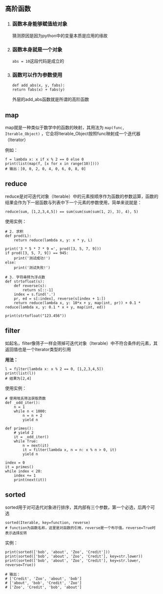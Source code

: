 ## 高阶函数
1. ### 函数本身能够赋值给对象
    猜测原因是因为python中的变量本质是应用的缘故
2. ### 函数本身就是一个对象
    `abs = 10`这段代码是成立的
3. ### 函数可以作为参数使用
    ```
   def add_abs(x, y, fabs):
    return fabs(x) + fabs(y)
   ```
   外层的add_abs函数就是所谓的高阶函数


## map
map就是一种类似于数学中的函数的映射，其用法为
`map(func, Iterable_Object)`
，它会将Iterable_Object按照func映射成一个迭代器（Iterator）

例如：

```commandline
f = lambda x: x if x % 2 == 0 else 0
print(list(map(f, [x for x in range(10)])))
# 输出：[0, 0, 2, 0, 4, 0, 6, 0, 8, 0]
```


## reduce
reduce是对可迭代对象（Iterable）中的元素按顺序作为函数的参数运算，函数的结果会作为下一层函数与列表中下一个元素的参数使用，简单来说就是：

`reduce(sum, [1,2,3,4,5]) == sum(sum(sum(sum(1, 2), 3), 4), 5)`

使用实例：
```commandline
# 2. 求积
def prod(L):
    return reduce(lambda x, y: x * y, L)

print('3 * 5 * 7 * 9 =', prod([3, 5, 7, 9]))
if prod([3, 5, 7, 9]) == 945:
    print('测试成功!')
else:
    print('测试失败!')
```

```commandline
# 3. 字符串转为浮点数
def strtofloat(s):
    def reverse(s):
        return s[::-1]
    index = s.find('.')
    pr, ed = s[:index], reverse(s[index + 1:])
    return reduce(lambda x, y: 10*x + y, map(int, pr)) + 0.1 * reduce(lambda x, y: 0.1 * x + y, map(int, ed))

print(strtofloat("123.456"))
```



## filter
如起名，filter像筛子一样会筛掉可迭代对象（Iterable）中不符合条件的元素，其返回值也是一个Iterator类型的引用

**用法：**
```
l = filter(lambda x: x % 2 == 0, [1,2,3,4,5])
print(list(l))
# 结果为[2,4]
```

使用实例：
```commandline
# 使用埃氏筛法获取质数
def _odd_iter():
    n = 1
    while n < 1000:
        n = n + 2
        yield n

def primes():
    # yield 2
    it = _odd_iter()
    while True:
        n = next(it)
        it = filter(lambda x, n = n: x % n > 0, it)
        yield n

index = 0
it = primes()
while index < 20:
    index += 1
    print(next(it))
```


## sorted
sorted用于对可迭代对象进行排序，其内部有三个参数，第一个必选，后两个可选
```commandline
sorted(Iterable, key=function, reverse)
# function为函数名称，这里是对函数的引用，reverse是一个布尔值，reverse=True时表示选择反转
```

实例：
```commandline
print(sorted(['bob', 'about', 'Zoo', 'Credit']))
print(sorted(['bob', 'about', 'Zoo', 'Credit'], key=str.lower))
print(sorted(['bob', 'about', 'Zoo', 'Credit'], key=str.lower, reverse=True))

# 输出：
# ['Credit', 'Zoo', 'about', 'bob']
# ['about', 'bob', 'Credit', 'Zoo']
# ['Zoo', 'Credit', 'bob', 'about']
```
